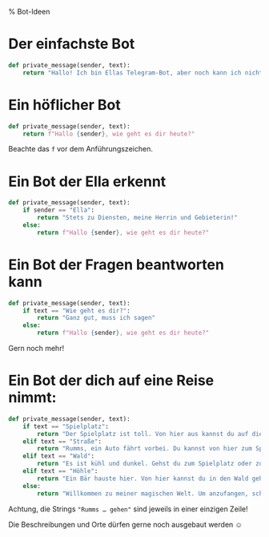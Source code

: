 % Bot-Ideen

# Der einfachste Bot

```python
def private_message(sender, text):
    return "Hallo! Ich bin Ellas Telegram-Bot, aber noch kann ich nicht viel 🤷"
```

# Ein höflicher Bot

```python
def private_message(sender, text):
    return f"Hallo {sender}, wie geht es dir heute?"
```

Beachte das `f` vor dem Anführungszeichen.

# Ein Bot der Ella erkennt

```python
def private_message(sender, text):
    if sender == "Ella":
        return "Stets zu Diensten, meine Herrin und Gebieterin!"
    else:
        return f"Hallo {sender}, wie geht es dir heute?"
```

# Ein Bot der Fragen beantworten kann

```python
def private_message(sender, text):
    if text == "Wie geht es dir?":
        return "Ganz gut, muss ich sagen"
    else:
        return f"Hallo {sender}, wie geht es dir heute?"
```

Gern noch mehr!

# Ein Bot der dich auf eine Reise nimmt:

```python
def private_message(sender, text):
    if text == "Spielplatz":
        return "Der Spielplatz ist toll. Von hier aus kannst du auf die Straße oder in den Wald gehen"
    elif text == "Straße":
        return "Rumms, ein Auto fährt vorbei. Du kannst von hier zum Spielplatz gehen"
    elif text == "Wald":
        return "Es ist kühl und dunkel. Gehst du zum Spielplatz oder zur Höhle?"
    elif text == "Höhle":
        return "Ein Bär hauste hier. Von hier kannst du in den Wald gehen."
    else:
        return "Willkommen zu meiner magischen Welt. Um anzufangen, schreibe \"Spielplatz\"!"
```

Achtung, die Strings `"Rumms … gehen"` sind jeweils in einer einzigen Zeile!

Die Beschreibungen und Orte dürfen gerne noch ausgebaut werden ☺
